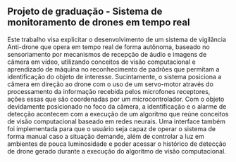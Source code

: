 ## Projeto de graduação - Sistema de monitoramento de drones em tempo real

Este trabalho visa explicitar o desenvolvimento de um sistema de vigilância Anti-drone que
opera em tempo real de forma autônoma, baseado no sensoriamento por mecanismos de
recepção de áudio e imagens de câmera em vídeo, utilizando conceitos de visão computacional e aprendizado de máquina no reconhecimento de padrões que permitam a identificação
do objeto de interesse. Sucintamente, o sistema posiciona a câmera em direção ao drone
com o uso de um servo-motor através do processamento da informação recebida pelos
microfones receptores, ações essas que são coordenadas por um microcontrolador. Com o
objeto devidamente posicionado no foco da câmera, a identificação e o alarme de detecção
acontecem com a execução de um algoritmo que reúne conceitos de visão computacional
baseado em redes neurais. Uma interface também foi implementada para que o usuário seja
capaz de operar o sistema de forma manual caso a situação demande, além de controlar a
luz em ambientes de pouca luminosidade e poder acessar o histórico de detecção de drone
gerado durante a execução do algoritmo de visão computacional.
